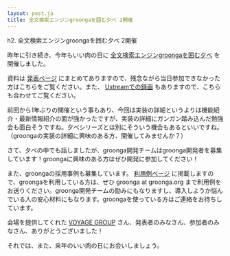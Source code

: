 ```yaml
---
layout: post.ja
title: 全文検索エンジンgroongaを囲む夕べ 2開催
---
```

h2. 全文検索エンジンgroongaを囲む夕べ 2開催

昨年に引き続き、今年もいい肉の日に
[全文検索エンジンgroongaを囲む夕べ](http://atnd.org/events/20446)
を開催しました。

資料は [発表ページ](/ja/publication/#groonga-night-2)
にまとめてありますので、残念ながら当日参加できなかった方はこちらをご覧ください。また、
[Ustreamでの録画](http://www.ustream.tv/recorded/18817014)
もありますので、こちらも合わせてご覧ください。

前回から1年ぶりの開催という事もあり、今回は実装の詳細というよりは機能紹介・最新情報紹介の面が強かったですが、実装の詳細にガンガン踏み込んだ勉強会も面白そうですね。夕べシリーズとは別にそういう機会もあるといいですね。（groongaの実装の詳細に興味のある方、開催してみませんか？）

さて、夕べの中でも話しましたが、groonga開発チームはgroonga開発者を募集しています！groongaに興味のある方はぜひ開発に参加してください！

また、groongaの採用事例も募集しています。 [利用例ページ](/ja/users/)
に掲載しますので、groongaを利用している方は、ぜひ groonga at groonga.org
まで利用例をお送りください。groonga開発チームの励みにもなりますし、導入しようか悩んでいる人の安心材料にもなります。groongaを使っている方はご連絡をお待ちしています。

会場を提供してくれた [VOYAGE GROUP](http://voyagegroup.com/)
さん、発表者のみなさん、参加者のみなさん、ありがとうございました！

それでは、また、来年のいい肉の日にお会いしましょう。
